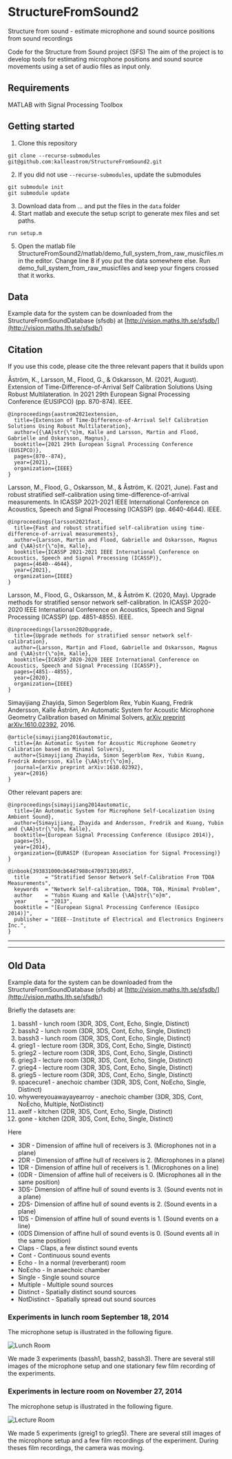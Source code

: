 # StructureFromSound2
Structure from sound - estimate microphone and sound source positions from sound recordings

Code for the Structure from Sound project (SFS)
The aim of the project is to develop tools for estimating microphone positions
and sound source movements using a set of audio files as input only.

## Requirements
MATLAB with Signal Processing Toolbox

## Getting started

1. Clone this repository
```
git clone --recurse-submodules git@github.com:kalleastrom/StructureFromSound2.git
```
2. If you did not use `--recurse-submodules`, update the submodules
```
git submodule init
git submodule update
```
3. Download data from
...
and put the files in the `data` folder
4. Start matlab and execute the setup script to generate mex files and set paths.
```
run setup.m
```
5. Open the matlab file
StructureFromSound2/matlab/demo_full_system_from_raw_musicfiles.m
in the editor.
Change line 8 if you put the data somewhere else.
Run demo_full_system_from_raw_musicfiles and keep your fingers crossed that it works.

## Data

Example data for the system can be downloaded from the
StructureFromSoundDatabase (sfsdb)
at [http://vision.maths.lth.se/sfsdb/](http://vision.maths.lth.se/sfsdb/)

## Citation
If you use this code, please cite the three relevant papers that it builds upon

Åström, K., Larsson, M., Flood, G., & Oskarsson, M. (2021, August). Extension of Time-Difference-of-Arrival Self Calibration Solutions Using Robust Multilateration. In 2021 29th European Signal Processing Conference (EUSIPCO) (pp. 870-874). IEEE.

```
@inproceedings{aastrom2021extension,
  title={Extension of Time-Difference-of-Arrival Self Calibration Solutions Using Robust Multilateration},
  author={{\AA}str{\"o}m, Kalle and Larsson, Martin and Flood, Gabrielle and Oskarsson, Magnus},
  booktitle={2021 29th European Signal Processing Conference (EUSIPCO)},
  pages={870--874},
  year={2021},
  organization={IEEE}
}
```

Larsson, M., Flood, G., Oskarsson, M., & Åström, K. (2021, June). Fast and robust stratified self-calibration using time-difference-of-arrival measurements. In ICASSP 2021-2021 IEEE International Conference on Acoustics, Speech and Signal Processing (ICASSP) (pp. 4640-4644). IEEE.

```
@inproceedings{larsson2021fast,
  title={Fast and robust stratified self-calibration using time-difference-of-arrival measurements},
  author={Larsson, Martin and Flood, Gabrielle and Oskarsson, Magnus and {\AA}str{\"o}m, Kalle},
  booktitle={ICASSP 2021-2021 IEEE International Conference on Acoustics, Speech and Signal Processing (ICASSP)},
  pages={4640--4644},
  year={2021},
  organization={IEEE}
}
```


Larsson, M., Flood, G., Oskarsson, M., & Åström K. (2020, May). Upgrade methods for stratified sensor network self-calibration. In ICASSP 2020-2020 IEEE International Conference on Acoustics, Speech and Signal Processing (ICASSP) (pp. 4851-4855). IEEE.

```
@inproceedings{larsson2020upgrade,
  title={Upgrade methods for stratified sensor network self-calibration},
  author={Larsson, Martin and Flood, Gabrielle and Oskarsson, Magnus and {\AA}str{\"o}m, Kalle},
  booktitle={ICASSP 2020-2020 IEEE International Conference on Acoustics, Speech and Signal Processing (ICASSP)},
  pages={4851--4855},
  year={2020},
  organization={IEEE}
}
```

Simayijiang Zhayida, Simon Segerblom Rex, Yubin Kuang, Fredrik Andersson, Kalle Åström,
An Automatic System for Acoustic Microphone Geometry Calibration based on Minimal Solvers,
[arXiv preprint arXiv:1610.02392](https://arxiv.org/abs/1610.02392), 2016.

```
@article{simayijiang2016automatic,
  title={An Automatic System for Acoustic Microphone Geometry Calibration based on Minimal Solvers},
  author={Simayijiang Zhayida, Simon Segerblom Rex, Yubin Kuang, Fredrik Andersson, Kalle {\AA}str{\"o}m},
  journal={arXiv preprint arXiv:1610.02392},
  year={2016}
}
```

Other relevant papers are:
```
@inproceedings{simayijiang2014automatic,
  title={An Automatic System for Microphone Self-Localization Using Ambient Sound},
  author={Simayijiang, Zhayida and Andersson, Fredrik and Kuang, Yubin and {\AA}str{\"o}m, Kalle},
  booktitle={European Signal Processing Conference (Eusipco 2014)},
  pages={5},
  year={2014},
  organization={EURASIP (European Association for Signal Processing)}
}

@inbook{393831000cb64d7988c470971301d957,
  title     = "Stratified Sensor Network Self-Calibration From TDOA Measurements",
  keywords  = "Network Self-calibration, TDOA, TOA, Minimal Problem",
  author    = "Yubin Kuang and Kalle {\AA}str{\"o}m",
  year      = "2013",
  booktitle = "[European Signal Processing Conference (Eusipco 2014)]",
  publisher = "IEEE--Institute of Electrical and Electronics Engineers Inc.",
}
```
___
___

## Old Data

Example data for the system can be downloaded from the
StructureFromSoundDatabase (sfsdb)
at [http://vision.maths.lth.se/sfsdb/](http://vision.maths.lth.se/sfsdb/)

Briefly the datasets are:

1.  bassh1 - lunch room (3DR, 3DS, Cont, Echo, Single, Distinct)
2.  bassh2 - lunch room (3DR, 3DS, Cont, Echo, Single, Distinct)
3.  bassh3 - lunch room (3DR, 3DS, Cont, Echo, Single, Distinct)
4.  grieg1 - lecture room (3DR, 3DS, Cont, Echo, Single, Distinct)
5.  grieg2 - lecture room (3DR, 3DS, Cont, Echo, Single, Distinct)
6.  grieg3 - lecture room (3DR, 3DS, Cont, Echo, Single, Distinct)
7.  grieg4 - lecture room (3DR, 3DS, Cont, Echo, Single, Distinct)
8.  grieg5 - lecture room (3DR, 3DS, Cont, Echo, Single, Distinct)
9.  spacecure1 - anechoic chamber (3DR, 3DS, Cont, NoEcho, Single, Distinct)
10. whywereyouawayayearroy - anechoic chamber (3DR, 3DS, Cont, NoEcho, Multiple, NotDistinct)
11. axelf - kitchen (2DR, 3DS, Cont, Echo, Single, Distinct)
12. gone - kitchen (2DR, 3DS, Cont, Echo, Single, Distinct)

Here
* 3DR - Dimension of affine hull of receivers is 3. (Microphones not in a plane)
* 2DR - Dimension of affine hull of receivers is 2. (Microphones in a plane)
* 1DR - Dimension of affine hull of receivers is 1. (Microphones on a line)
* (0DR - Dimension of affine hull of receivers is 0. (Microphones all in the same position)
* 3DS- Dimension of affine hull of sound events is 3. (Sound events not in a plane)
* 2DS- Dimension of affine hull of sound events is 2. (Sound events in a plane)
* 1DS - Dimension of affine hull of sound events is 1. (Sound events on a line)
* (0DS Dimension of affine hull of sound events is 0. (Sound events all in the same position)
* Claps - Claps, a few distinct sound events
* Cont - Continuous sound events
* Echo - In a normal (reverberant) room
* NoEcho - In anaechoic chamber
* Single - Single sound source
* Multiple - Multiple sound sources
* Distinct - Spatially distinct sound sources
* NotDistinct - Spatially spread out sound sources

### Experiments in lunch room  September 18, 2014

The microphone setup is illustrated in the following figure.

![Lunch Room](/tex/images/IMG_2283.JPG "Lunch Room")

We made 3 experiments (bassh1, bassh2, bassh3). There are several still
images of the microphone setup and one stationary few film recording of the
experiments.

### Experiments in lecture room on November 27, 2014

The microphone setup is illustrated in the following figure.

![Lecture Room](/tex/images/IMG_3442.JPG "Lecture Room")

We made 5 experiments (greig1 to grieg5). There are several still
images of the microphone setup and a few film recordings of the
experiment. During theses film recordings, the camera was moving.

